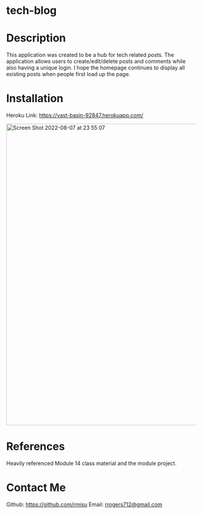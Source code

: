 # tech-blog

# Description
This application was created to be a hub for tech related posts. The application allows users to create/edit/delete posts and comments while also having a unique login. I hope the homepage continues to display all existing posts when people first load up the page.

# Installation 

Heroku Link: https://vast-basin-92847.herokuapp.com/

<img width="799" alt="Screen Shot 2022-08-07 at 23 55 07" src="https://user-images.githubusercontent.com/104178580/183342168-32b697e3-8488-4391-8b67-89b37b28d15d.png">

# References
Heavily referenced Module 14 class material and the module project.

# Contact Me 
Github: https://github.com/rmisu
Email: rrogers712@gmail.com
